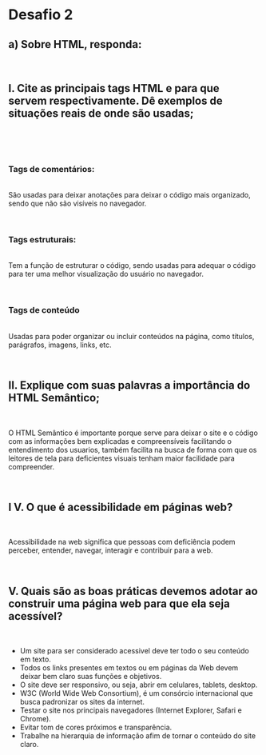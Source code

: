 <h1><strong> Desafio 2</strong></h1>

<h2>a) Sobre HTML, responda:</h2>

<br><h2>I.  Cite  as  principais  tags  HTML  e  para  que  servem  respectivamente.  Dê  exemplos  de  situações reais de onde são usadas;</h3></br>

<br><h3> Tags de comentários:</h3></br>
São usadas para deixar anotações para deixar o código mais organizado, sendo que não são visíveis no navegador.

<br><h3> Tags estruturais:</h3></br>
Tem a função de estruturar o código, sendo usadas para adequar o código para ter uma melhor visualização do usuário no navegador.

<br><h3> Tags de conteúdo</h3></br>
Usadas para poder organizar ou incluir conteúdos na página, como títulos, parágrafos, imagens, links, etc.

<br><h2>II. Explique com suas palavras a importância do HTML Semântico;</h2></br>

O HTML Semântico é importante porque serve para deixar o site e o código com as informações bem explicadas e compreensíveis facilitando o entendimento dos usuarios, também facilita na busca de forma com que os leitores de tela para deficientes visuais tenham maior facilidade para compreender.

<br><h2>I V. O que é acessibilidade em páginas web?</h2></br>

Acessibilidade na web significa que pessoas com deficiência podem perceber, entender, navegar, interagir e contribuir para a web.

<br><h2>V. Quais são as boas práticas devemos adotar ao construir uma página web para que ela seja acessível?</h2></br>

- Um site para ser considerado acessivel deve ter todo o seu conteúdo em texto.
- Todos os links presentes em textos ou em páginas da Web devem deixar bem claro suas funções e objetivos.
- O site deve ser responsivo, ou seja, abrir em celulares, tablets, desktop.
- W3C (World Wide Web Consortium), é um consórcio internacional que busca padronizar os sites da internet.
- Testar o site nos principais navegadores (Internet Explorer, Safari e Chrome).
- Evitar tom de cores próximos e transparência.
- Trabalhe na hierarquia de informação afim de tornar o conteúdo do site claro.